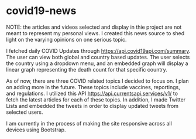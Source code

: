 # covid19-news

NOTE: the articles and videos selected and display in thie project are not meant to represent my personal views. I created this news source to shed light on the varying opinions on one serious topic.

I fetched daily COVID Updates through https://api.covid19api.com/summary. The user can view both global and country based updates. The user selects the country using a dropdown menu, and an embedded graph will display a linear graph representing the death count for that specific country.

As of now, there are three COVID related topics I decided to focus on. I plan on adding more in the future. These topics include vaccines, reportings, and regulations. I utilized this API https://api.currentsapi.services/v1/ to fetch the latest articles for each of these topics. In addition, I made Twitter Lists and embedded the tweets in order to display updated tweets from selected users. 

I am currently in the process of making the site responsive across all devices using Bootstrap.
